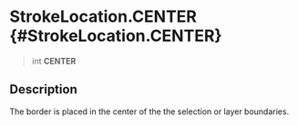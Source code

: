 StrokeLocation.CENTER {#StrokeLocation.CENTER}
=====================

> int **CENTER**

Description
-----------

The border is placed in the center of the the selection or layer
boundaries.
